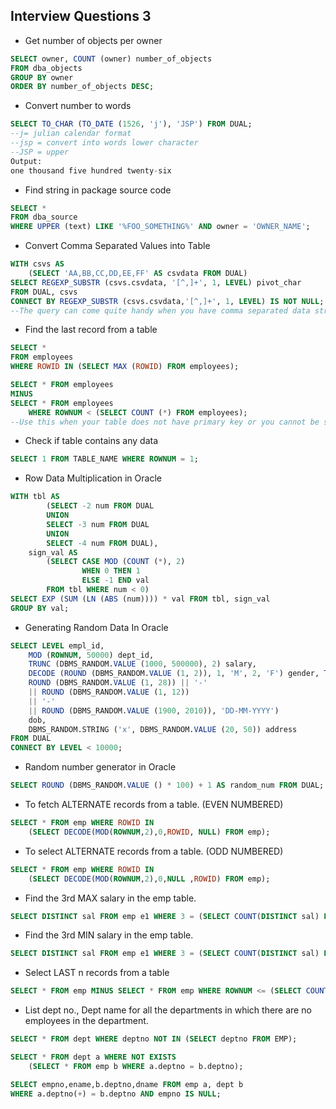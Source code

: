## Interview Questions 3

- Get number of objects per owner

```sql
SELECT owner, COUNT (owner) number_of_objects
FROM dba_objects
GROUP BY owner
ORDER BY number_of_objects DESC;
```

- Convert number to words

```sql
SELECT TO_CHAR (TO_DATE (1526, 'j'), 'JSP') FROM DUAL;
--j= julian calendar format
--jsp = convert into words lower character
--JSP = upper
Output:
one thousand five hundred twenty-six
```

- Find string in package source code

```sql
SELECT *
FROM dba_source
WHERE UPPER (text) LIKE '%FOO_SOMETHING%' AND owner = 'OWNER_NAME';
```

- Convert Comma Separated Values into Table

```sql
WITH csvs AS
    (SELECT 'AA,BB,CC,DD,EE,FF' AS csvdata FROM DUAL)
SELECT REGEXP_SUBSTR (csvs.csvdata, '[^,]+', 1, LEVEL) pivot_char
FROM DUAL, csvs
CONNECT BY REGEXP_SUBSTR (csvs.csvdata,'[^,]+', 1, LEVEL) IS NOT NULL;
--The query can come quite handy when you have comma separated data string that you need to convert into table so that you can use other SQL queries like IN or NOT IN
```

- Find the last record from a table

```sql
SELECT *
FROM employees
WHERE ROWID IN (SELECT MAX (ROWID) FROM employees);
```

```sql
SELECT * FROM employees
MINUS
SELECT * FROM employees
    WHERE ROWNUM < (SELECT COUNT (*) FROM employees);
--Use this when your table does not have primary key or you cannot be sure if record having max primary key is the latest one.
```

- Check if table contains any data

```sql
SELECT 1 FROM TABLE_NAME WHERE ROWNUM = 1;
```

- Row Data Multiplication in Oracle

```sql
WITH tbl AS
        (SELECT -2 num FROM DUAL
        UNION
        SELECT -3 num FROM DUAL
        UNION
        SELECT -4 num FROM DUAL),
    sign_val AS
        (SELECT CASE MOD (COUNT (*), 2)
                WHEN 0 THEN 1
                ELSE -1 END val
        FROM tbl WHERE num < 0)
SELECT EXP (SUM (LN (ABS (num)))) * val FROM tbl, sign_val
GROUP BY val;
```

- Generating Random Data In Oracle

```sql
SELECT LEVEL empl_id,
    MOD (ROWNUM, 50000) dept_id,
    TRUNC (DBMS_RANDOM.VALUE (1000, 500000), 2) salary,
    DECODE (ROUND (DBMS_RANDOM.VALUE (1, 2)), 1, 'M', 2, 'F') gender, TO_DATE (
    ROUND (DBMS_RANDOM.VALUE (1, 28)) || '-'
    || ROUND (DBMS_RANDOM.VALUE (1, 12))
    || '-'
    || ROUND (DBMS_RANDOM.VALUE (1900, 2010)), 'DD-MM-YYYY')
    dob,
    DBMS_RANDOM.STRING ('x', DBMS_RANDOM.VALUE (20, 50)) address
FROM DUAL
CONNECT BY LEVEL < 10000;
```

- Random number generator in Oracle

```sql
SELECT ROUND (DBMS_RANDOM.VALUE () * 100) + 1 AS random_num FROM DUAL; --Change the multiplier to number that you want to set limit for.
```

- To fetch ALTERNATE records from a table. (EVEN NUMBERED)

```sql
SELECT * FROM emp WHERE ROWID IN
    (SELECT DECODE(MOD(ROWNUM,2),0,ROWID, NULL) FROM emp);
```

- To select ALTERNATE records from a table. (ODD NUMBERED)

```sql
SELECT * FROM emp WHERE ROWID IN
    (SELECT DECODE(MOD(ROWNUM,2),0,NULL ,ROWID) FROM emp);
```

- Find the 3rd MAX salary in the emp table.

```sql
SELECT DISTINCT sal FROM emp e1 WHERE 3 = (SELECT COUNT(DISTINCT sal) FROM emp e2 WHERE e1.sal <= e2.sal);
```

- Find the 3rd MIN salary in the emp table.

```sql
SELECT DISTINCT sal FROM emp e1 WHERE 3 = (SELECT COUNT(DISTINCT sal) FROM emp e2 WHERE e1.sal >= e2.sal);
```

- Select LAST n records from a table

```sql
SELECT * FROM emp MINUS SELECT * FROM emp WHERE ROWNUM <= (SELECT COUNT(*) - &n FROM emp);
```

- List dept no., Dept name for all the departments in which there are no employees in the department.

```sql
SELECT * FROM dept WHERE deptno NOT IN (SELECT deptno FROM EMP);
```

```sql
SELECT * FROM dept a WHERE NOT EXISTS
    (SELECT * FROM emp b WHERE a.deptno = b.deptno);
```

```sql
SELECT empno,ename,b.deptno,dname FROM emp a, dept b
WHERE a.deptno(+) = b.deptno AND empno IS NULL;
```

